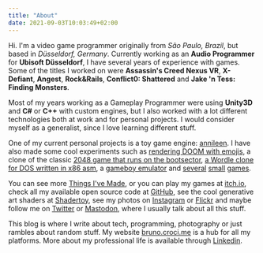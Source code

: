 ```yaml
---
title: "About"
date: 2021-09-03T10:03:49+02:00
---
```


Hi. I'm a video game programmer originally from _São Paulo, Brazil_, but based in _Düsseldorf, Germany_. Currently working as an **Audio Programmer** for **Ubisoft Düsseldorf**, I have several years of experience with games. Some of the titles I worked on were **Assassin's Creed Nexus VR**, **X-Defiant**, **Angest**, **Rock&Rails**, **Conflict0: Shattered** and **Jake 'n Tess: Finding Monsters**.

Most of my years working as a Gameplay Programmer were using **Unity3D** and **C#** or **C++** with custom engines, but I also worked with a lot different technologies both at work and for personal projects. I would consider myself as a generalist, since I love learning different stuff.

One of my current personal projects is a toy game engine: [annileen](https://github.com/CrociDB/annileen). I have also made some cool experiments such as [rendering DOOM with emojis](https://github.com/CrociDB/doomoji), a clone of the classic [2048 game that runs on the bootsector](https://crocidb.github.io/retro2048/), [a Wordle clone for DOS written in x86 asm](https://github.com/CrociDB/wordlos), a [gameboy emulator](https://github.com/CrociDB/mygbemu) and [several](https://crocidb.itch.io/phosphorus-dating) [small](https://crocidb.itch.io/mitosis-project) [games](https://crocidb.itch.io/spacelord-x).

You can see more [Things I've Made](/things-ive-made), or you can play my games at [itch.io](https://crocidb.itch.io/), check all my available open source code at [GitHub](https://github.com/CrociDB), see the cool generative art shaders at [Shadertoy](https://www.shadertoy.com/user/crocidb), see my photos on [Instagram](https://www.instagram.com/crocidb/) or [Flickr](https://www.flickr.com/photos/crocidb/) and maybe follow me on [Twitter](http://twitter.com/CrociDB) or [Mastodon](https://mastodon.gamedev.place/@crocidb), where I usually talk about all this stuff.

This blog is where I write about tech, programming, photography or just rambles about random stuff. My website [bruno.croci.me](https://bruno.croci.me/) is a hub for all my platforms. More about my professional life is available through [Linkedin](http://linkedin.com/in/crocidb).
